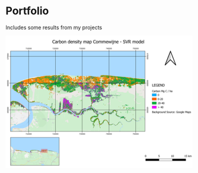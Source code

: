 # Portfolio
Includes some results from my projects

![alt text](https://github.com/wieka29/Portfolio/blob/main/carbon_density_mangrove.png?raw=true)
